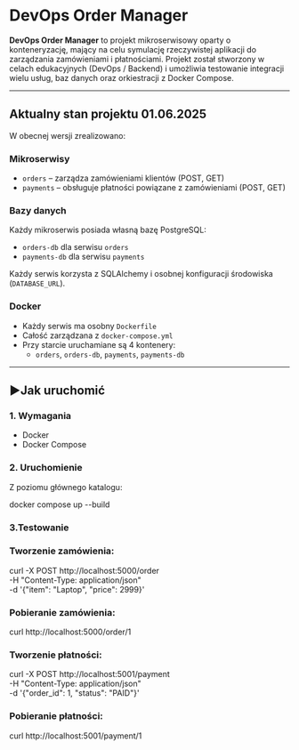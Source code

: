# DevOps Order Manager

**DevOps Order Manager** to projekt mikroserwisowy oparty o konteneryzację, mający na celu symulację rzeczywistej aplikacji do zarządzania zamówieniami i płatnościami. Projekt został stworzony w celach edukacyjnych (DevOps / Backend) i umożliwia testowanie integracji wielu usług, baz danych oraz orkiestracji z Docker Compose.

---

## Aktualny stan projektu 01.06.2025

W obecnej wersji zrealizowano:

### Mikroserwisy

- `orders` – zarządza zamówieniami klientów (POST, GET)
- `payments` – obsługuje płatności powiązane z zamówieniami (POST, GET)

###  Bazy danych

Każdy mikroserwis posiada własną bazę PostgreSQL:

- `orders-db` dla serwisu `orders`
- `payments-db` dla serwisu `payments`

Każdy serwis korzysta z SQLAlchemy i osobnej konfiguracji środowiska (`DATABASE_URL`).

### Docker

- Każdy serwis ma osobny `Dockerfile`
- Całość zarządzana z `docker-compose.yml`
- Przy starcie uruchamiane są 4 kontenery:
  - `orders`, `orders-db`, `payments`, `payments-db`

---

## ▶Jak uruchomić

### 1. Wymagania

- Docker
- Docker Compose

### 2. Uruchomienie

Z poziomu głównego katalogu:


docker compose up --build

### 3.Testowanie

### Tworzenie zamówienia: 
curl -X POST http://localhost:5000/order \
     -H "Content-Type: application/json" \
     -d '{"item": "Laptop", "price": 2999}'

### Pobieranie zamówienia: 
curl http://localhost:5000/order/1


### Tworzenie płatności:
curl -X POST http://localhost:5001/payment \
     -H "Content-Type: application/json" \
     -d '{"order_id": 1, "status": "PAID"}'
     
### Pobieranie płatności:
curl http://localhost:5001/payment/1



